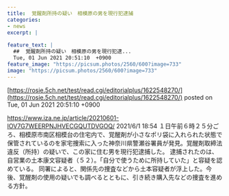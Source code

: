 ```yaml
---
title:  覚醒剤所持の疑い　相模原の男を現行犯逮捕  
categories:
- news
excerpt: |
  
feature_text: |
  ##  覚醒剤所持の疑い　相模原の男を現行犯逮...
  Tue, 01 Jun 2021 20:51:10  +0900
feature_image: "https://picsum.photos/2560/600?image=733"
image: "https://picsum.photos/2560/600?image=733"
---
```


[https://rosie.5ch.net/test/read.cgi/editorialplus/1622548270/](https://rosie.5ch.net/test/read.cgi/editorialplus/1622548270/)
posted on Tue, 01 Jun 2021 20:51:10  +0900

<!--more-->

https://www.iza.ne.jp/article/20210601-IOV7G7WEERPNJHVECGQUTDVGOQ/ 2021/6/1 18:54 １日午前６時２５分ごろ、相模原市南区相模台の住宅内で、覚醒剤が小さなポリ袋に入れられた状態で保管されているのを家宅捜索に入った神奈川県警瀬谷署員が発見。覚醒剤取締法違反（所持）の疑いで、この家に住む男を現行犯逮捕した。 逮捕されたのは、自営業の土本康文容疑者（５２）。「自分で使うために所持していた」と容疑を認めている。 同署によると、関係先の捜査などから土本容疑者が浮上した。今後、覚醒剤の使用の疑いでも調べるとともに、引き続き購入先などの捜査を進める方針。
